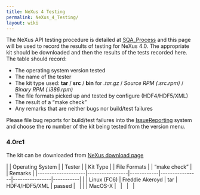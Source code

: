 ```yaml
---
title: NeXus 4 Testing
permalink: NeXus_4_Testing/
layout: wiki
---
```


The NeXus API testing procedure is detailed at
[SQA\_Process](SQA_Process "wikilink") and this page will be used to
record the results of testing for NeXus 4.0. The appropriate kit should
be downloaded and then the results of the tests recorded here. The table
should record:

-   The operating system version tested
-   The name of the tester
-   The kit type used: **tar** / **src** / **bin** for *.tar.gz* /
    *Source RPM (.src.rpm)* / *Binary RPM (.i386.rpm)*
-   The file formats picked up and tested by configure (HDF4/HDF5/XML)
-   The result of a “make check”
-   Any remarks that are neither bugs nor build/test failures

Please file bug reports for build/test failures into the
[IssueReporting](IssueReporting "wikilink") system and choose the **rc**
number of the kit being tested from the version menu.

### 4.0rc1

The kit can be downloaded from [NeXus download
page](http://download.nexusformat.org/kits)

| | Operating System | | Tester        | | Kit Type | | File Formats | | “make check” | | Remarks |
|--------------------|-----------------|------------|----------------|----------------|-----------|
| | Linux (FC6)      | Freddie Akeroyd | tar        | HDF4/HDF5/XML  | passed         |           |
| | MacOS-X          |                 |            |                |



